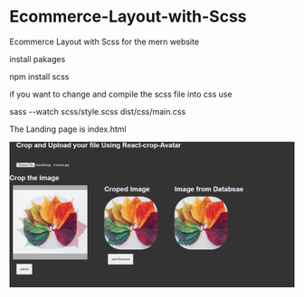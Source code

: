 # Ecommerce-Layout-with-Scss
Ecommerce Layout with Scss for the mern website 

install pakages

npm install scss

if you want to change and compile the scss file into css use 

sass --watch scss/style.scss dist/css/main.css

The Landing page is index.html


![alt text](https://github.com/priyang12/Crop-and-Upload-image-React/blob/master/public/Screenshot.png)

